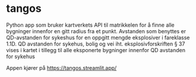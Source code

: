 # tangos
Python app som bruker kartverkets API til matrikkelen for å finne alle bygninger innenfor en gitt radius fra et punkt.
Avstanden som benyttes er QD-avstanden for sykeshus for en oppgitt mengde eksplosiver i fareklasse 1.1D.
QD avstanden for sykehus, bolig og vei iht. eksplosivforskriften § 37 vises i kartet i tillegg til alle eksponerte bygninger innenfor QD avstanden for sykehus

Appen kjører på https://tangos.streamlit.app/
